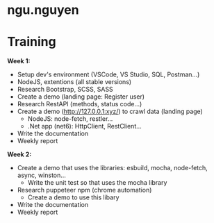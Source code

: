 # ngu.nguyen

# Training

**Week 1:**
- Setup dev's environment (VSCode, VS Studio, SQL, Postman...)
- NodeJS, extentions (all stable versions)
- Research Bootstrap, SCSS, SASS
- Create a demo (landing page: Register user)
- Research RestAPI (methods, status code...)
- Create a demo (http://127.0.0.1:xyz/) to crawl data (landing page)
  + NodeJS: node-fetch, restler...
  + .Net app (net6): HttpClient, RestClient...
- Write the documentation
- Weekly report

**Week 2:**
- Create a demo that uses the libraries: esbuild, mocha, node-fetch, async, winston...
  + Write the unit test so that uses the mocha library
- Research puppeteer npm (chrome automation)
  + Create a demo to use this libary
- Write the documentation
- Weekly report
